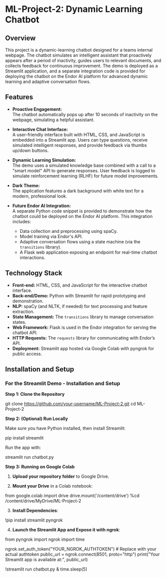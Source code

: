 # ML-Project-2: Dynamic Learning Chatbot

## Overview

This project is a dynamic-learning chatbot designed for a teams internal webpage. The chatbot simulates an intelligent assistant that proactively appears after a period of inactivity, guides users to relevant documents, and collects feedback for continuous improvement. The demo is deployed as a Streamlit application, and a separate integration code is provided for deploying the chatbot on the Endor AI platform for advanced dynamic learning and adaptive conversation flows.

## Features

- **Proactive Engagement:**  
  The chatbot automatically pops up after 10 seconds of inactivity on the webpage, simulating a helpful assistant.

- **Interactive Chat Interface:**  
  A user-friendly interface built with HTML, CSS, and JavaScript is embedded into a Streamlit app. Users can type questions, receive simulated intelligent responses, and provide feedback via thumbs up/down buttons.

- **Dynamic Learning Simulation:**  
  The demo uses a simulated knowledge base combined with a call to a "smart model" API to generate responses. User feedback is logged to simulate reinforcement learning (RLHF) for future model improvements.

- **Dark Theme:**  
  The application features a dark background with white text for a modern, professional look.

- **Future Endor AI Integration:**  
  A separate Python code snippet is provided to demonstrate how the chatbot could be deployed on the Endor AI platform. This integration includes:
  - Data collection and preprocessing using spaCy.
  - Model training via Endor's API.
  - Adaptive conversation flows using a state machine (via the `transitions` library).
  - A Flask web application exposing an endpoint for real-time chatbot interactions.

## Technology Stack

- **Front-end:** HTML, CSS, and JavaScript for the interactive chatbot interface.
- **Back-end/Demo:** Python with Streamlit for rapid prototyping and demonstration.
- **NLP:** spaCy (and NLTK, if needed) for text processing and feature extraction.
- **State Management:** The `transitions` library to manage conversation states.
- **Web Framework:** Flask is used in the Endor integration for serving the chatbot API.
- **HTTP Requests:** The `requests` library for communicating with Endor’s API.
- **Deployment:** Streamlit app hosted via Google Colab with pyngrok for public access.

## Installation and Setup

### For the Streamlit Demo - Installation and Setup

**Step 1: Clone the Repository**

git clone https://github.com/your-username/ML-Project-2.git
cd ML-Project-2

**Step 2: (Optional) Run Locally**

Make sure you have Python installed, then install Streamlit:

pip install streamlit

Run the app with:

streamlit run chatbot.py

**Step 3: Running on Google Colab**

1. **Upload your repository folder** to Google Drive.

2. **Mount your Drive** in a Colab notebook:

from google.colab import drive
drive.mount('/content/drive')
%cd /content/drive/MyDrive/ML-Project-2

3. **Install Dependencies**:

!pip install streamlit pyngrok

4. **Launch the Streamlit App and Expose it with ngrok**:

from pyngrok import ngrok
import time

ngrok.set_auth_token("YOUR_NGROK_AUTHTOKEN")  # Replace with your actual authtoken
public_url = ngrok.connect(8501, proto="http")
print("Your Streamlit app is available at:", public_url)

!streamlit run chatbot.py &
time.sleep(5)



